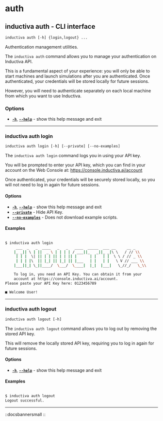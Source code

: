 # auth

## inductiva auth - CLI interface

```default
inductiva auth [-h] {login,logout} ...
```

Authentication management utilities.

The `inductiva auth` command allows you to manage your authentication on Inductiva API.

This is a fundamental aspect of your experience: you will only be able  to start machines and launch simulations after you are authenticated.  Once authenticated, your credentials will be stored locally for future  sessions.

However, you will need to authenticate separately on each local machine from which you want to use Inductiva.

### Options

* [**`-h`**](), [**`--help`**]() - show this help message and exit

---

### inductiva auth login

```default
inductiva auth login [-h] [--private] [--no-examples]
```

The `inductiva auth login` command logs you in using your API key.

You will be prompted to enter your API key, which you can find in your account on the Web Console at:
    https://console.inductiva.ai/account

Once authenticated, your credentials will be securely stored locally, so you will not need to log in again for future sessions.

#### Options

* [**`-h`**](), [**`--help`**]() - show this help message and exit
* [**`--private`**]() - Hide API Key.
* [**`--no-examples`**]() - Does not download example scripts.

#### Examples

```bash

$ inductiva auth login
     ___  _   _  ____   _   _   ____  _____  ___ __     __ _
    |_ _|| \ | ||  _ \ | | | | / ___||_   _||_ _|\ \   / // \\
     | | |  \| || | | || | | || |      | |   | |  \ \ / // _ \\
     | | | |\  || |_| || |_| || |___   | |   | |   \ V // ___ \\
    |___||_| \_||____/  \___/  \____|  |_|  |___|   \_//_/   \_\\

    To log in, you need an API Key. You can obtain it from your 
    account at https://console.inductiva.ai/account.
Please paste your API Key here: 0123456789

■ Welcome User!
```

---

### inductiva auth logout

```default
inductiva auth logout [-h]
```

The `inductiva auth logout` command allows you to log out by removing the stored API key.

This will remove the locally stored API key, requiring you to log in  again for future sessions.

#### Options

* [**`-h`**](), [**`--help`**]() - show this help message and exit

#### Examples

```bash

$ inductiva auth logout
Logout successful.
```

---
::docsbannersmall
::
